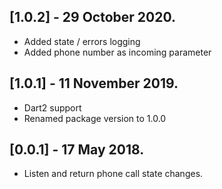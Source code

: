 ## [1.0.2] - 29 October 2020.

* Added state / errors logging
* Added phone number as incoming parameter

## [1.0.1] - 11 November 2019.
  
* Dart2 support
* Renamed package version to 1.0.0

## [0.0.1] - 17 May 2018.  
  
* Listen and return phone call state changes.